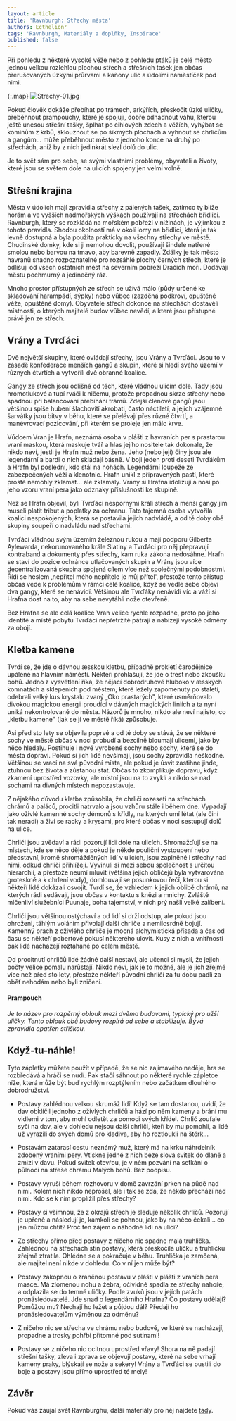 ```yaml
---
layout: article
title: 'Ravnburgh: Střechy města'
authors: Ecthelion²
tags: 'Ravnburgh, Materiály a doplňky, Inspirace'
published: false
---
```

Při pohledu z některé vysoké věže nebo z pohledu ptáků je celé město jednou velkou rozlehlou plochou střech a střešních tašek jen občas přerušovaných úzkými průrvami a kaňony ulic a údolími náměstíček pod nimi.

{:.map}
![Strechy-01.jpg]({{site.baseurl}}/90/Strechy-01.jpg)

Pokud člověk dokáže přebíhat po trámech, arkýřích, přeskočit úzké uličky, přeběhnout prampouchy, které je spojují, dobře odhadnout váhu, kterou ještě unesou střešní tašky, šplhat po cihlových zdech a věžích, vyhýbat se komínům z krbů, sklouznout se po šikmých plochách a vyhnout se chrličům a gangům... může přeběhnout město z jednoho konce na druhý po střechách, aniž by z nich jedinkrát slezl dolů do ulic. 

Je to svět sám pro sebe, se svými vlastními problémy, obyvateli a životy, které jsou se světem dole na ulicích spojeny jen velmi volně. 

## Střešní krajina 
Města v údolích mají zpravidla střechy z pálených tašek, zatímco ty blíže horám a ve vyšších nadmořských výškách používají na střechách břidlici. Ravnburgh, který se rozkládá na mořském pobřeží v nížinách, je výjimkou z tohoto pravidla. Shodou okolností má v okolí lomy na břidlici, která je tak levně dostupná a byla použita prakticky na všechny střechy ve městě. Chudinské domky, kde si ji nemohou dovolit, používají šindele natřené smolou nebo barvou na tmavo, aby barevně zapadly. Zdálky je tak město havranů snadno rozpoznatelné pro rozsáhlé plochy černých střech, které je odlišují od všech ostatních měst na severním pobřeží Dračích moří. Dodávají městu pochmurný a jedinečný ráz. 

Mnoho prostor přístupných ze střech se užívá málo (půdy určené ke skladování harampádí, sýpky) nebo vůbec (zazděná podkroví, opuštěné věže, opuštěné domy). Obyvatelé střech dokonce na střechách dostavěli místnosti, o kterých majitelé budov vůbec nevědí, a které jsou přístupné právě jen ze střech. 

## Vrány a Tvrďáci 
Dvě největší skupiny, které ovládají střechy, jsou Vrány a Tvrďáci. Jsou to v zásadě konfederace menších gangů a skupin, které si hledí svého území v různých čtvrtích a vytvořili dvě obranné koalice. 

Gangy ze střech jsou odlišné od těch, které vládnou ulicím dole. Tady jsou hromotlukové a tupí rváči k ničemu, protože propadnou skrze střechy nebo spadnou při balancování přebíhání trámů. Zdejší členové gangů jsou většinou spíše hubení šlachovití akrobati, často náctiletí, a jejich vzájemné šarvátky jsou bitvy v běhu, které se přelévají přes různé čtvrtí, a manévrovací pozicování, při kterém se proleje jen málo krve. 

Vůdcem Vran je Hrafn, neznámá osoba v plášti z havraních per s prastarou vraní maskou, která maskuje tvář a hlas jejího nositele tak dokonale, že nikdo neví, jestli je Hrafn muž nebo žena. Jeho (nebo její) činy jsou ale legendární a bardi o nich skládají básně. V boji jeden proti deseti Tvrďákům a Hrafn byl poslední, kdo stál na nohách. Legendární loupeže ze zabezpečených věží a klenotnic. Hrafn unikl z připravených pastí, které prostě nemohly zklamat... ale zklamaly. Vrány si Hrafna idolizují a nosí po jeho vzoru vraní pera jako odznaky příslušnosti ke skupině. 

Než se Hrafn objevil, byli Tvrďáci nespornými králi střech a menší gangy jim museli platit tribut a poplatky za ochranu. Tato tajemná osoba vytvořila koalici nespokojených, která se postavila jejich nadvládě, a od té doby obě skupiny soupeří o nadvládu nad střechami. 

Tvrďáci vládnou svým územím železnou rukou a mají podporu Gilberta Aylewarda, nekorunovaného krále Slatiny a Tvrďáci pro něj přepravují kontraband a dokumenty přes střechy, kam ruka zákona nedosáhne. Hrafn se staví do pozice ochránce utlačovaných skupin a Vrány jsou více decentralizovaná skupina spojená cílem více než společnými podobnostmi. Řídí se heslem ‚nepřítel mého nepřítele je můj přítel', přestože tento přístup občas vede k problémům v rámci celé koalice, když se vedle sebe objeví dva gangy, které se nenávidí. Většinou ale Tvrďáky nenávidí víc a váží si Hrafna dost na to, aby na sebe nevytáhli nože otevřeně. 

Bez Hrafna se ale celá koalice Vran velice rychle rozpadne, proto po jeho identitě a místě pobytu Tvrďáci nepřetržitě pátrají a nabízejí vysoké odměny za obojí. 

## Kletba kamene 
Tvrdí se, že jde o dávnou æsskou kletbu, případně prokletí čarodějnice upálené na hlavním náměstí. Někteří prohlašují, že jde o trest nebo zkoušku bohů. Jedno z vysvětlení říká, že nějací dobrodruhové hluboko v æsských komnatách a sklepeních pod městem, které ležely zapomenuty po staletí, odebrali velký kus krystalu zvaný „Oko prastarých", které usměrňovalo divokou magickou energii proudící v dávných magických liniích a ta nyní uniká nekontrolovaně do města. Názorů je mnoho, nikdo ale neví najisto, co „kletbu kamene" (jak se jí ve městě říká) způsobuje. 

Asi před sto lety se objevila poprvé a od té doby se stává, že se některé sochy ve městě občas v noci probudí a bezcílně bloumají ulicemi, jako by něco hledaly. Postihuje i nově vyrobené sochy nebo sochy, které se do města dopraví. Pokud si jich lidé nevšímají, jsou sochy zpravidla neškodné. Většinou se vrací na svá původní místa, ale pokud je úsvit zastihne jinde, ztuhnou bez života a zůstanou stát. Občas to zkomplikuje dopravu, když zkamení uprostřed vozovky, ale místní jsou na to zvyklí a nikdo se nad sochami na divných místech nepozastavuje. 

Z nějakého důvodu kletba způsobila, že chrliči rozesetí na střechách chrámů a paláců, procitli natrvalo a jsou vzhůru stále i během dne. Vypadají jako oživlé kamenné sochy démonů s křídly, na kterých umí létat (ale činí tak neradi) a živí se racky a krysami, pro které občas v noci sestupují dolů na ulice. 

Chrliči jsou zvědaví a rádi pozorují lidi dole na ulicích. Shromažďují se na místech, kde se něco děje a pokud je někde pouliční vystoupení nebo představní, kromě shromážděných lidí v ulicích, jsou zaplněné i střechy nad nimi, odkud chrliči přihlížejí. Vyvinuli si mezi sebou společnost s určitou hierarchií, a přestože neumí mluvit (většina jejich obličejů byla vytvarována groteskně a k chrlení vody), domlouvají se posunkovou řečí, kterou si někteří lidé dokázali osvojit. Tvrdí se, že vzhledem k jejich oblibě chrámů, na kterých rádi sedávají, jsou občas v kontaktu s knězi a mnichy. Zvláště mlčenliví služebníci Puunaje, boha tajemství, v nich prý našli velké zalíbení. 

Chrliči jsou většinou ostýchaví a od lidí si drží odstup, ale pokud jsou ohroženi, táhlým voláním přivolají další chrliče a nemilosrdně bojují. Kamenný prach z oživlého chrliče je mocná alchymistická přísada a čas od času se někteří pobertové pokusí některého ulovit. Kusy z nich a vnitřnosti pak lidé nacházejí roztahané po celém městě. 

Od procitnutí chrličů lidé žádné další nestaví, ale učenci si myslí, že jejich počty velice pomalu narůstají. Nikdo neví, jak je to možné, ale je jich zřejmě více než před sto lety, přestože někteří původní chrliči za tu dobu padli za oběť nehodám nebo byli zničeni. 

#### Prampouch
_Je to název pro rozpěrný oblouk mezi dvěma budovami, typický pro užší uličky. Tento oblouk obě budovy rozpírá od sebe a stabilizuje. Bývá zpravidla opatřen stříškou._

## Když-tu-náhle! 
Tyto zápletky můžete použít v případě, že se nic zajímavého neděje, hra se rozbředává a hráči se nudí. Pak stačí sáhnout po některé rychlé zápletce níže, která může být buď rychlým rozptýlením nebo začátkem dlouhého dobrodružství. 

- Postavy zahlédnou velkou skrumáž lidí! Když se tam dostanou, uvidí, že dav obklíčil jednoho z oživlých chrličů a hází po něm kameny a brání mu vidlemi v tom, aby mohl odletět za pomoci svých křídel. Chrlič zoufale syčí na dav, ale v dohledu nejsou další chrliči, kteří by mu pomohli, a lidé už vyrazili do svých domů pro kladiva, aby ho roztloukli na štěrk... 

- Postavám zatarasí cestu neznámý muž, který má na krku náhrdelník zdobený vraními pery. Vtiskne jedné z nich beze slova svitek do dlaně a zmizí v davu. Pokud svitek otevřou, je v něm pozvání na setkání o půlnoci na střeše chrámu Malých bohů. Bez podpisu. 

- Postavy vyruší během rozhovoru v domě zavrzání prken na půdě nad nimi. Kolem nich nikdo neprošel, ale i tak se zdá, že někdo přechází nad nimi. Kdo se k nim proplížil přes střechy? 

- Postavy si všimnou, že z okrajů střech je sleduje několik chrličů. Pozorují je upřeně a následují je, kamkoli se pohnou, jako by na něco čekali... co jen můžou chtít? Proč ten zájem o náhodné lidi na ulici? 

- Ze střechy přímo před postavy z ničeho nic spadne malá truhlička. Zahlédnou na střechách stín postavy, která přeskočila uličku a truhličku zřejmě ztratila. Ohlédne se a pokračuje v běhu. Truhlička je zamčená, ale majitel není nikde v dohledu. Co v ní jen může být? 

- Postavy zakopnou o zraněnou postavu v plášti v plášti z vraních pera masce. Má zlomenou nohu a žebra, očividně spadla ze střechy nahoře, a odplazila se do temné uličky. Podle zvuků jsou v jejích patách pronásledovatelé. Jde snad o legendárního Hrafna? Co postavy udělají? Pomůžou mu? Nechají ho ležet a půjdou dál? Předají ho pronásledovatelům výměnou za odměnu? 

- Z ničeho nic se střecha ve chrámu nebo budově, ve které se nacházejí, propadne a trosky pohřbí přítomné pod sutinami! 

- Postavy se z ničeho nic ocitnou uprostřed vřavy! Shora na ně padají střešní tašky, zleva i zprava se objevují postavy, které na sebe vrhají kameny praky, blýskají se nože a sekery! Vrány a Tvrďáci se pustili do boje a postavy jsou přímo uprostřed té mely! 

## Závěr 
Pokud vás zaujal svět Ravnburghu, další materiály pro něj najdete [tady](https://rpgforum.cz/forum/viewtopic.php?t=15608 "Ravnburgh").
